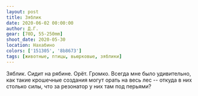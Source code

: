 ```yaml
---
layout: post
title: Зяблик
date: 2020-06-02 00:00:00
author: Д.Г.
gear: [70D, 55-250mm]
shoot_date: 2020-05-30
location: Нахабино
colors: ['151305', '8b8673']
tags: [животные, птицы, вьюрковые, зяблики]
---
```

Зяблик. Сидит на рябине. Орёт. Громко. Всегда мне было удивительно, как такие крошечные создания могут орать на весь лес -- откуда в них столько силы, что за резонатор у них там под перьями?
